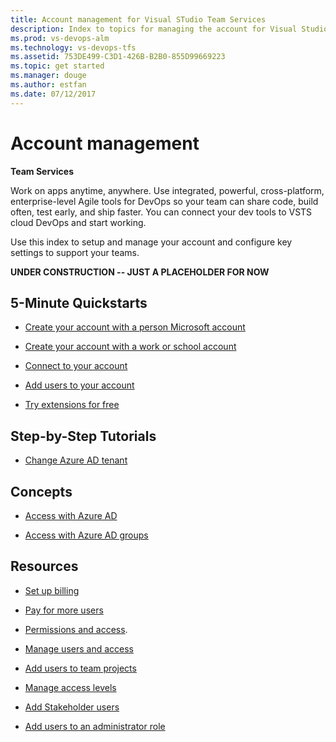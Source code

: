 ```yaml
---
title: Account management for Visual STudio Team Services  
description: Index to topics for managing the account for Visual Studio Team Services (VSTS)
ms.prod: vs-devops-alm
ms.technology: vs-devops-tfs
ms.assetid: 753DE499-C3D1-426B-B2B0-855D99669223
ms.topic: get started
ms.manager: douge
ms.author: estfan
ms.date: 07/12/2017
---
```


# Account management 

**Team Services**

Work on apps anytime, anywhere. Use integrated, powerful, cross-platform, enterprise-level Agile tools for DevOps 
so your team can share code, build often, test early, and ship faster.  You can connect your dev tools to VSTS cloud 
DevOps and start working. 

Use this index to setup and manage your account and configure key settings to support your teams. 


  

**UNDER CONSTRUCTION -- JUST A PLACEHOLDER FOR NOW**



## 5-Minute Quickstarts  

* [Create your account with a person Microsoft account](team-services/sign-up-for-visual-studio-team-services.md)

* [Create your account with a work or school account](team-services/sign-up-for-visual-studio-team-services.md)

* [Connect to your account](team-services/connect-to-visual-studio-team-services.md)

* [Add users to your account](team-services/add-account-users-from-user-hub.md)

* [Try extensions for free](../billing/team-services/try-additional-features-vs.md)


## Step-by-Step Tutorials

* [Change Azure AD tenant](team-services/change-azure-active-directory-team-services-account.md)


## Concepts 

* [Access with Azure AD](team-services/manage-organization-access-for-your-account-vs.md)

* [Access with Azure AD groups](team-services/manage-azure-active-directory-groups-visual-studio-team-services.md)
 
 
## Resources 

* [Set up billing](team-services/set-up-billing-for-your-account-vs.md)

* [Pay for more users](team-services/buy-basic-access-add-team-services-users.md)

* [Permissions and access](permissions-access.md). 

* [Manage users and access](team-services/add-account-users-assign-access-levels-team-services.md)

* [Add users to team projects](team-services/add-team-members-vs.md)

* [Manage access levels](../work/connect/change-access-levels.md)

* [Add Stakeholder users](../work/connect/change-access-levels.md)

* [Add users to an administrator role](add-administrator-tfs.md)

